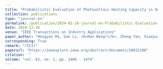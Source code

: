 ```yaml
---
title: "Probabilistic Evaluation of Photovoltaic Hosting Capacity in Unbalanced Distribution Network via Polynomial Chaos Based Kriging Model"
collection: publications
type: "journal-en"
permalink: /publication/2024-02-26-journal-en-Probabilistic Evaluation of Photovoltaic Hosting Capacity in Unbalanced Distribution Network via Polynomial Chaos Based Kriging Model
date: 2024-12-26
venue: "IEEE Transactions on Industry Applications"
paper_author: "Hongyan Ma, Gan Li, <b>Han Wang*</b>, Zheng Yan, Xiaoyuan Xu"
corresponding: True
remark: "(SCI)"
paperurl: "https://ieeexplore.ieee.org/abstract/document/10815108"
citation: ''
volume: "vol. 61, no. 1, pp. 1466 - 1474"
---
```

